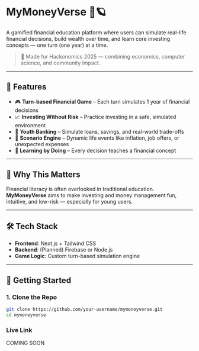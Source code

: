 # MyMoneyVerse 💸🪐

A gamified financial education platform where users can simulate real-life financial decisions, build wealth over time, and learn core investing concepts — one turn (one year) at a time.

> 🚀 Made for Hackonomics 2025 — combining economics, computer science, and community impact.

---

## 🌟 Features

- 🎮 **Turn-based Financial Game** – Each turn simulates 1 year of financial decisions
- 📈 **Investing Without Risk** – Practice investing in a safe, simulated environment
- 🏦 **Youth Banking** – Simulate loans, savings, and real-world trade-offs
- 💼 **Scenario Engine** – Dynamic life events like inflation, job offers, or unexpected expenses
- 🧠 **Learning by Doing** – Every decision teaches a financial concept

---

## 🧠 Why This Matters

Financial literacy is often overlooked in traditional education. **MyMoneyVerse** aims to make investing and money management fun, intuitive, and low-risk — especially for young users.

---

## 🛠️ Tech Stack

- **Frontend**: Next.js + Tailwind CSS
- **Backend**: (Planned) Firebase or Node.js
- **Game Logic**: Custom turn-based simulation engine

---


## 🏁 Getting Started

### 1. Clone the Repo

```bash
git clone https://github.com/your-username/mymoneyverse.git
cd mymoneyverse
```
### Live Link 
COMING SOON 
